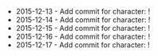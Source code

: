 - 2015-12-13 - Add commit for character: !
- 2015-12-14 - Add commit for character: !
- 2015-12-15 - Add commit for character: !
- 2015-12-16 - Add commit for character: !
- 2015-12-17 - Add commit for character: !
